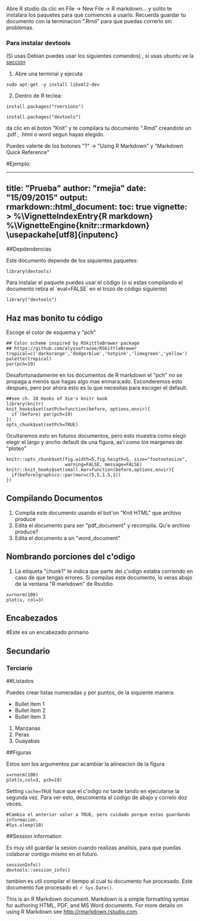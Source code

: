Abre R studio da clic en File -> New File -> R markdown... y solito te instalara los paquetes para que comiences a usarlo.  Recuerda guardar tu documento con la terminacion ".Rmd" para que puedas correrlo sin problemas.

### Para instalar devtools 

(Si usas Debian puedes usar los siguientes comandos) , si usas ubuntu ve la [sección](https://github.com/raulmejia/Cursos/edit/master/R_Intro/Rmarkdown/Intro.md)

1. Abre una terminal y ejecuta
```
sudo apt-get -y install libxml2-dev
```
2. Dentro de R teclea:
```
install.packages("rversions")
```
```
install.packages("devtools")
```
da clic en el boton "Knit" y te compilara tu documento ".Rmd" creandote un .pdf , .html o word segun hayas elegido.  

Puedes valerte de los botones "?" -> "Using R Markdown" y "Markdown Quick Reference"  

#Ejemplo:

---
title: "Prueba"
author: "rmejia"
date: "15/09/2015"
output: 
  rmarkdown::html_document:
    toc: true
  vignette: >
    %\VignetteIndexEntry{R markdown}
    %\VignetteEngine{knitr::rmarkdown}
    \usepackahe[utf8]{inputenc}
---

##Depdendencias

Este documento depende de los siquientes paquetes:

```{r}
library(devtools)
```

Para instalar el paquete puedes usar el código (o si estas compilando el documento retira el ´eval=FALSE´ en el trozo de código siguiente)
```{r, eval=FALSE}
library("devtools")
```

## Haz mas bonito tu código

Escoge el color de esquema y "pch" 

```{r}
## Color scheme inspired by RSkittleBrewer package
## https://github.com/alyssafrazee/RSkittleBrewer
tropical=c('darkorange','dodgerblue','hotpink','limegreen','yellow')
palette(tropical)
par(pch=19)
```

Desafortunadamente en los documentos de R markdown el "pch" no se propaga a menos que hagas algo mas enmara;ado. Esconderemos esto despues, pero por ahora esto es lo que necesitas para escoger el default.

```{r global-options,warning=FALSE, message=FALSE}
##see ch. 10 Hooks of Xie's knitr book
library(knitr)
knit_hooks$set(setPch=function(before, options,envir){
  if (before) par(pch=19)
})
opts_chunk$set(setPch=TRUE)
```


Ocultaremos esto en futuros documentos, pero esto muestra como elegir elegir el largo y ancho default de una figura, as'i como los margenes de "ploteo"

```{r global-plot,warning=FALSE, message=FALSE}
knitr::opts_chunk$set(fig.width=5,fig.heigth=5, size="footnotesize",
                      warning=FALSE, message=FALSE)
knitr::knit_hooks$set(small.mar=function(before,options,envir){
  if(before)graphics::par(mar=c(5,5,1.5,1))
})

```

## Compilando Documentos
1. Compila este documento usando el bot'on "Knit HTML" que archivo produce
2. Edita el documento para ser "pdf_document" y recompila. Qu'e archivo produce?
3. Edita el documento a un "word_document"

## Nombrando porciones del c'odigo

1. La etiqueta "chunk1" te indica que parte del c'odigo estaba corriendo en caso de que tengas errores. Si compilas este documento, lo veras abajo de la ventana "R markdown" de Rsutdio.

```{r, chunk1}
x=rnorm(100)
plot(x, col=3) 
```

## Encabezados

#Este es un encabezado primario
## Secundario
### Terciario

##Listados

Puedes crear listas numeradas y por puntos, de la siquiente manera:

* Bullet item 1
* Bullet item 2
* Bullet item 3

1. Manzanas
2. Peras
3. Guayabas

##Figuras

Estos son los argumentos par acambiar la alineacion de la figura
```{r chunk2, fig.height=6, fig.width=6, fig.align="center"}
x=rnorm(100)
plot(x,col=3, pch=19)
```

Setting  `cache=TRUE` hace que el c'odigo no tarde tando en ejecutarse la segunda vez. Para ver esto, descomenta el codigo de abajo y correlo doz veces.

```{r longtime, cache=FALSE}
#Cambia el anterior valor a TRUE, pero cuidado porque estas guardando informacion.
#Sys.sleep(10)
```

##Session information

Es muy util guardar la sesion cuando realizas analisis, para que puedas colaborar contigo mismo en el futuro.

```{r}
sessionInfo()
devtools::session_info()
```


tambien es util compilar el tiempo al cual tu documento fue procesado. Este documento fue procesado el: `r Sys.Date()`.

This is an R Markdown document. Markdown is a simple formatting syntax for authoring HTML, PDF, and MS Word documents. For more details on using R Markdown see <http://rmarkdown.rstudio.com>.






















